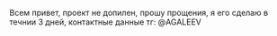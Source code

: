 Всем привет, проект не допилен, прошу прощения, я его сделаю в течнии 3 дней, контактные данные тг: @AGALEEV

